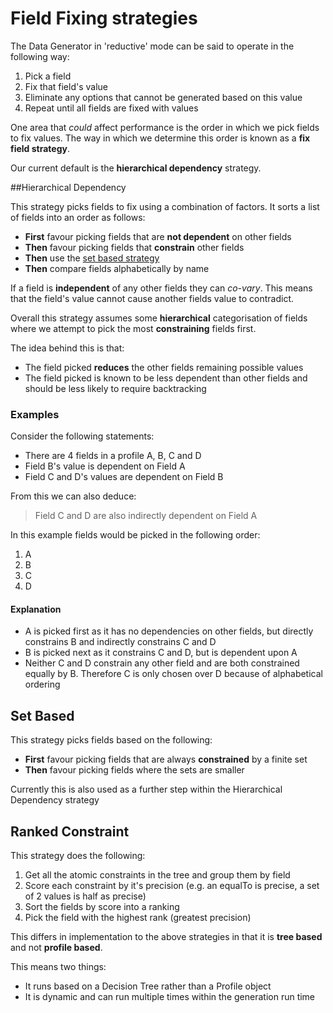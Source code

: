 # Field Fixing strategies

The Data Generator in 'reductive' mode can be said to operate in the following way:
1. Pick a field
2. Fix that field's value
3. Eliminate any options that cannot be generated based on this value
4. Repeat until all fields are fixed with values

One area that _could_ affect performance is the order in which we pick fields to fix values. The way in which we determine this order is known as a **fix field strategy**.

Our current default is the **hierarchical dependency** strategy.

##Hierarchical Dependency

This strategy picks fields to fix using a combination of factors. It sorts a list of fields into an order as follows: 
- **First** favour picking fields that are **not dependent** on other fields
- **Then**  favour picking fields that **constrain** other fields
- **Then** use the [set based strategy](#set-based)
- **Then** compare fields alphabetically by name

If a field is **independent** of any other fields they can _co-vary_. This means that the field's value cannot cause another fields value to contradict.

Overall this strategy assumes some **hierarchical** categorisation of fields where we attempt to pick the most **constraining** fields first. 

The idea behind this is that:
- The field picked **reduces** the other fields remaining possible values 
- The field picked is known to be less dependent than other fields and should be less likely to require backtracking

### Examples
Consider the following statements:
- There are 4 fields in a profile A, B, C and D
- Field B's value is dependent on Field A
- Field C and D's values are dependent on Field B

From this we can also deduce:
> Field C and D are also indirectly dependent on Field A

In this example fields would be picked in the following order:
1. A
2. B
3. C
4. D

#### Explanation
- A is picked first as it has no dependencies on other fields, but directly constrains B and indirectly constrains C and D
- B is picked next as it constrains C and D, but is dependent upon A
- Neither C and D constrain any other field and are both constrained equally by B. Therefore C is only chosen over D because of alphabetical ordering 

## Set Based

This strategy picks fields based on the following:
 - **First** favour picking fields that are always **constrained** by a finite set
 - **Then**  favour picking fields where the sets are smaller
 
Currently this is also used as a further step within the Hierarchical Dependency strategy
 
## Ranked Constraint
 
This strategy does the following:
1. Get all the atomic constraints in the tree and group them by field
2. Score each constraint by it's precision (e.g. an equalTo is precise, a set of 2 values is half as precise)
3. Sort the fields by score into a ranking
4. Pick the field with the highest rank (greatest precision)

This differs in implementation to the above strategies in that it is **tree based** and not **profile based**.

This means two things:
- It runs based on a Decision Tree rather than a Profile object
- It is dynamic and can run multiple times within the generation run time